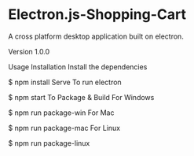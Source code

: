 # Electron.js-Shopping-Cart
A cross platform desktop application built on electron.

Version
1.0.0

Usage
Installation
Install the dependencies

$ npm install
Serve
To run electron

$ npm start
To Package & Build
For Windows

$ npm run package-win
For Mac

$ npm run package-mac
For Linux

$ npm run package-linux
